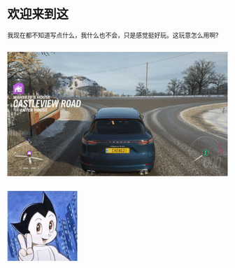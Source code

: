 # 欢迎来到这

我现在都不知道写点什么，我什么也不会，只是感觉挺好玩。这玩意怎么用啊?
## ![image](https://github.com/yzzgood/yzzgood.github.io/blob/0cf494f1e4f3d2ce3061a55084b05d2405e96673/20211014104528_1.jpg "horizon 4")
## ![image1](https://github.com/yzzgood/yzzgood.github.io/blob/1d90937c83fe74f6790d10a0f12952bd820b8467/QQ%E5%9B%BE%E7%89%8720210714133914.jpg)
